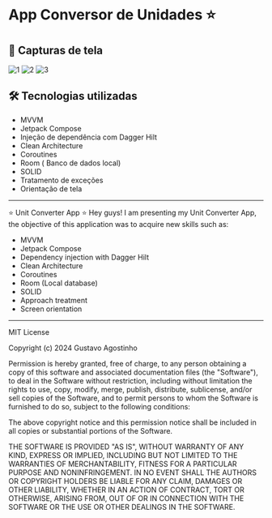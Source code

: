 # App Conversor de Unidades ⭐ 

📸 Capturas de tela
--------------------------------------------------------------------------------------------------------------------------
![1](https://github.com/user-attachments/assets/2e260cbc-c3ac-4b83-a8b1-85a01ee94f37)
![2](https://github.com/user-attachments/assets/171b186e-0101-4aa7-9da1-3961c297d192)
![3](https://github.com/user-attachments/assets/7123bc4c-edd8-4a5f-bd20-3c8f6b702212)

🛠️ Tecnologias utilizadas
--------------------------------------------------------------------------------------------------------------------------
- MVVM
- Jetpack Compose
- Injeção de dependência com Dagger Hilt
- Clean Architecture
- Coroutines
- Room ( Banco de dados local)
- SOLID
- Tratamento de exceções
- Orientação de tela
---------------------------------------------------------------------------------------------------------------------------
⭐ Unit Converter App ⭐ 
Hey guys! I am presenting my Unit Converter App, the objective of this application was to acquire new skills such as:

- MVVM
- Jetpack Compose
- Dependency injection with Dagger Hilt
- Clean Architecture
- Coroutines
- Room (Local database)
- SOLID
- Approach treatment
- Screen orientation
----------------------------------------------------------------------------------------------------------------------------
MIT License

Copyright (c) 2024 Gustavo Agostinho

Permission is hereby granted, free of charge, to any person obtaining a copy of this software and associated documentation files (the "Software"), to deal in the Software without restriction, including without limitation the rights to use, copy, modify, merge, publish, distribute, sublicense, and/or sell copies of the Software, and to permit persons to whom the Software is furnished to do so, subject to the following conditions:

The above copyright notice and this permission notice shall be included in all copies or substantial portions of the Software.

THE SOFTWARE IS PROVIDED "AS IS", WITHOUT WARRANTY OF ANY KIND, EXPRESS OR IMPLIED, INCLUDING BUT NOT LIMITED TO THE WARRANTIES OF MERCHANTABILITY, FITNESS FOR A PARTICULAR PURPOSE AND NONINFRINGEMENT. IN NO EVENT SHALL THE AUTHORS OR COPYRIGHT HOLDERS BE LIABLE FOR ANY CLAIM, DAMAGES OR OTHER LIABILITY, WHETHER IN AN ACTION OF CONTRACT, TORT OR OTHERWISE, ARISING FROM, OUT OF OR IN CONNECTION WITH THE SOFTWARE OR THE USE OR OTHER DEALINGS IN THE SOFTWARE.
